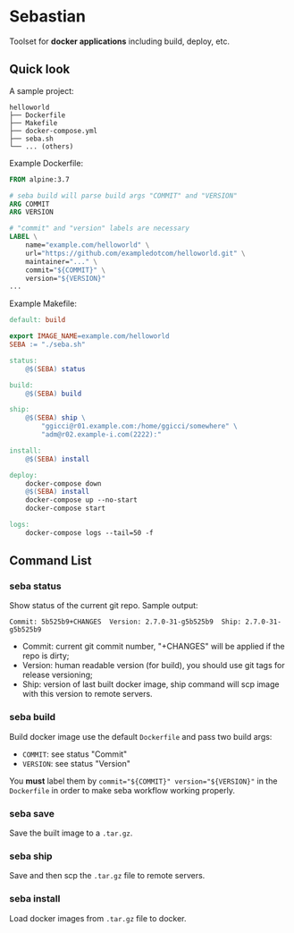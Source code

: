 # Sebastian

Toolset for **docker applications** including build, deploy, etc.

## Quick look

A sample project:

```
helloworld
├── Dockerfile
├── Makefile
├── docker-compose.yml
├── seba.sh
└── ... (others)
```

Example Dockerfile:

```Dockerfile
FROM alpine:3.7

# seba build will parse build args "COMMIT" and "VERSION"
ARG COMMIT
ARG VERSION

# "commit" and "version" labels are necessary
LABEL \
    name="example.com/helloworld" \
    url="https://github.com/exampledotcom/helloworld.git" \
    maintainer="..." \
    commit="${COMMIT}" \
    version="${VERSION}"
...
```

Example Makefile:

```Makefile
default: build

export IMAGE_NAME=example.com/helloworld
SEBA := "./seba.sh"

status:
	@$(SEBA) status

build:
	@$(SEBA) build

ship:
	@$(SEBA) ship \
		"ggicci@r01.example.com:/home/ggicci/somewhere" \
		"adm@r02.example-i.com(2222):"

install:
	@$(SEBA) install

deploy:
	docker-compose down
	@$(SEBA) install
	docker-compose up --no-start
	docker-compose start

logs:
	docker-compose logs --tail=50 -f
```

## Command List

### seba status

Show status of the current git repo. Sample output:

```
Commit: 5b525b9+CHANGES  Version: 2.7.0-31-g5b525b9  Ship: 2.7.0-31-g5b525b9
```

- Commit: current git commit number, "+CHANGES" will be applied if the repo is dirty;
- Version: human readable version (for build), you should use git tags for release versioning;
- Ship: version of last built docker image, ship command will scp image with this version to remote servers.

### seba build

Build docker image use the default `Dockerfile` and pass two build args:

- `COMMIT`: see status "Commit"
- `VERSION`: see status "Version"

You **must** label them by `commit="${COMMIT}" version="${VERSION}"` in the `Dockerfile` in order to make seba workflow working properly.

### seba save

Save the built image to a `.tar.gz`.

### seba ship

Save and then scp the `.tar.gz` file to remote servers.

### seba install

Load docker images from `.tar.gz` file to docker.
